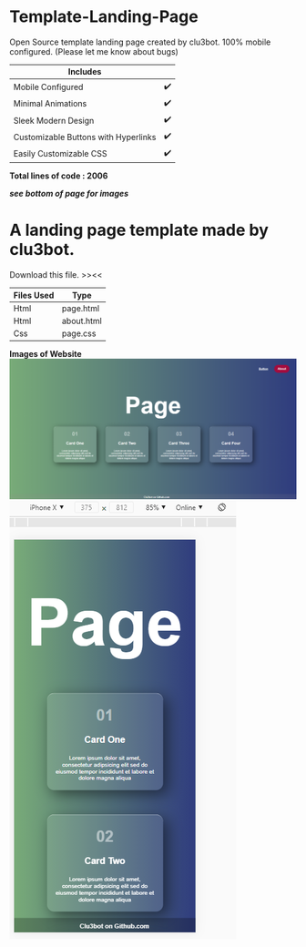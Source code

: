 # Template-Landing-Page
Open Source template landing page created by clu3bot. 100% mobile configured. (Please let me know about bugs)

| Includes ||
|------------|----|
| Mobile Configured |✔️|
| Minimal Animations |✔️|
| Sleek Modern Design |✔️|
| Customizable Buttons with Hyperlinks|✔️|
|Easily Customizable CSS|✔️|
**Total lines of code : 2006**

***see bottom of page for images***
# A landing page template made by clu3bot.
Download this file. >><<

| Files Used |  Type |
|--------------------|-----|
| Html       | page.html |
| Html | about.html |
|  Css      | page.css |

**Images of Website**
![pageimage1](/images/Page.PNG)
![pageimage2](/images/Page2.PNG)
